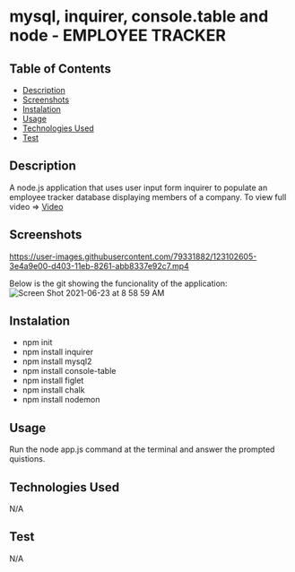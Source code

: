 # mysql, inquirer, console.table and node - EMPLOYEE TRACKER

## Table of Contents
- [Description](#Description)
- [Screenshots](#Screenshots)
- [Instalation](#Instalation)
- [Usage](#Usage)
- [Technologies Used](#TechnologiesUsed)
- [Test](#Test)

## Description
A node.js application that uses user input form inquirer to populate an employee tracker database displaying members of a company. To view full video => 
[Video](https://drive.google.com/file/d/1CeJZLMt6jFI5jMMNg8hekiXFyndV79Qt/view)
## Screenshots

 
https://user-images.githubusercontent.com/79331882/123102605-3e4a9e00-d403-11eb-8261-abb8337e92c7.mp4


Below is the git showing the funcionality of the application:
![Screen Shot 2021-06-23 at 8 58 59 AM](https://user-images.githubusercontent.com/79331882/123102556-2ffc8200-d403-11eb-9864-627b4ea4422a.png)


## Instalation 
* npm init
* npm install inquirer
* npm install mysql2
* npm install console-table
* npm install figlet
* npm install chalk
* npm install nodemon
## Usage 
Run the node app.js command at the terminal and answer the prompted quistions.
## Technologies Used
N/A

## Test
N/A
